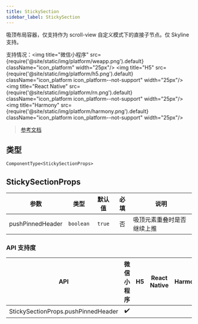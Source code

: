 ```yaml
---
title: StickySection
sidebar_label: StickySection
---
```


吸顶布局容器，仅支持作为 scroll-view 自定义模式下的直接子节点。仅 Skyline 支持。

支持情况：<img title="微信小程序" src={require('@site/static/img/platform/weapp.png').default} className="icon_platform" width="25px"/> <img title="H5" src={require('@site/static/img/platform/h5.png').default} className="icon_platform icon_platform--not-support" width="25px"/> <img title="React Native" src={require('@site/static/img/platform/rn.png').default} className="icon_platform icon_platform--not-support" width="25px"/> <img title="Harmony" src={require('@site/static/img/platform/harmony.png').default} className="icon_platform icon_platform--not-support" width="25px"/>

> [参考文档](https://developers.weixin.qq.com/miniprogram/dev/component/sticky-section.html)

## 类型

```tsx
ComponentType<StickySectionProps>
```

## StickySectionProps

| 参数 | 类型 | 默认值 | 必填 | 说明 |
| --- | --- | :---: | :---: | --- |
| pushPinnedHeader | `boolean` | `true` | 否 | 吸顶元素重叠时是否继续上推 |

### API 支持度

| API | 微信小程序 | H5 | React Native | Harmony |
| :---: | :---: | :---: | :---: | :---: |
| StickySectionProps.pushPinnedHeader | ✔️ |  |  |  |
